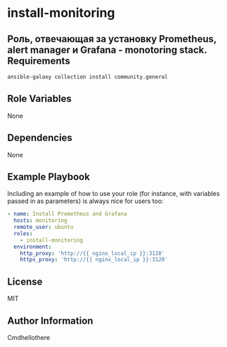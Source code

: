 install-monitoring
=========

Роль, отвечающая за установку Prometheus, alert manager и Grafana - monotoring stack.
Requirements
------------

```bash
ansible-galaxy collection install community.general
```

Role Variables
--------------

None

Dependencies
------------

None

Example Playbook
----------------

Including an example of how to use your role (for instance, with variables passed in as parameters) is always nice for users too:

```yaml
- name: Install Prometheus and Grafana
  hosts: monitoring
  remote_user: ubuntu
  roles:
    - install-monitoring
  environment:
    http_proxy: 'http://{{ nginx_local_ip }}:3128'
    https_proxy: 'http://{{ nginx_local_ip }}:3128'

```

License
-------

MIT

Author Information
------------------

Cmdhellothere